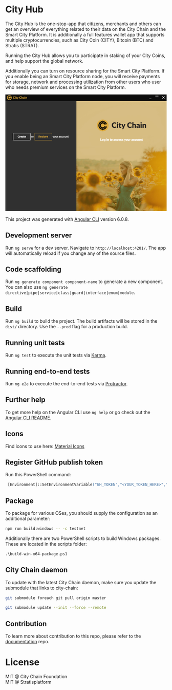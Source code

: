 # City Hub

The City Hub is the one-stop-app that citizens, merchants and others can get an overview of 
everything related to their data on the City Chain and the Smart City Platform.
It is additionally a full features wallet app that supports multiple cryptocurrencies, 
such as City Coin (CITY), Bitcoin (BTC) and Stratis (STRAT).

Running the City Hub allows you to participate in staking of your City Coins, and help 
support the global network. 

Additionally you can turn on resource sharing for the Smart City Platform. If you enable 
being an Smart City Platform node, you will receive payments for storage, network and 
processing utilization from other users who user who needs premium services on the 
Smart City Platform.

![City Hub screenshot (2018-07-18)](doc/images/2018-07-18.png "City Hub (2018-07-18)")

This project was generated with [Angular CLI](https://github.com/angular/angular-cli) version 6.0.8.

## Development server

Run `ng serve` for a dev server. Navigate to `http://localhost:4201/`. The app will automatically reload if you change any of the source files.

## Code scaffolding

Run `ng generate component component-name` to generate a new component. You can also use `ng generate directive|pipe|service|class|guard|interface|enum|module`.

## Build

Run `ng build` to build the project. The build artifacts will be stored in the `dist/` directory. Use the `--prod` flag for a production build.

## Running unit tests

Run `ng test` to execute the unit tests via [Karma](https://karma-runner.github.io).

## Running end-to-end tests

Run `ng e2e` to execute the end-to-end tests via [Protractor](http://www.protractortest.org/).

## Further help

To get more help on the Angular CLI use `ng help` or go check out the [Angular CLI README](https://github.com/angular/angular-cli/blob/master/README.md).

## Icons

Find icons to use here: [Material Icons](https://material.io/tools/icons/?style=outline)

## Register GitHub publish token

Run this PowerShell command:

```ps
 [Environment]::SetEnvironmentVariable("GH_TOKEN","<YOUR_TOKEN_HERE>","User")
```

## Package

To package for various OSes, you should supply the configuration as an additional parameter:

```sh
npm run build:windows -- -c testnet
```

Additionally there are two PowerShell scripts to build Windows packages. These are located in the scripts folder:

```ps
.\build-win-x64-package.ps1
```

## City Chain daemon

To update with the latest City Chain daemon, make sure you update the submodule that links to city-chain:

```sh
git submodule foreach git pull origin master
```

```sh
git submodule update --init --force --remote
```

## Contribution

To learn more about contribution to this repo, please refer to the [documentation](https://github.com/CityChainFoundation/documentation) repo.

# License

MIT @ City Chain Foundation   
MIT @ Stratisplatform   
